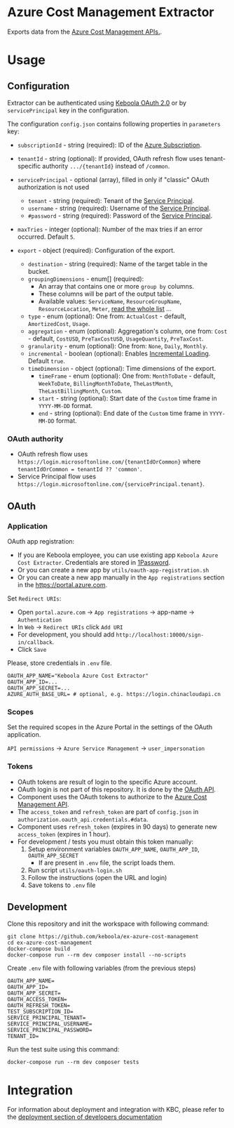 # Azure Cost Management Extractor

Exports data from the [Azure Cost Management APIs.](https://docs.microsoft.com/en-us/rest/api/cost-management).

# Usage

## Configuration

Extractor can be authenticated using [Keboola OAuth 2.0](https://developers.keboola.com/extend/generic-extractor/configuration/api/authentication/oauth20/)
or by `servicePrincipal` key in the configuration.

The configuration `config.json` contains following properties in `parameters` key: 
- `subscriptionId` - string (required): ID of the [Azure Subscription](https://techcommunity.microsoft.com/t5/azure/understanding-azure-account-subscription-and-directory/m-p/34800).
- `tenantId` - string (optional): If provided, OAuth refresh flow uses tenant-specific authority `.../{tenantId}` instead of `/common`.
- `servicePrincipal` - optional (array), filled in only if "classic" OAuth authorization is not used
    - `tenant` - string (required): Tenant of the [Service Principal](https://docs.microsoft.com/en-us/azure/active-directory/develop/app-objects-and-service-principals).
    - `username` - string (required): Username of the [Service Principal](https://docs.microsoft.com/en-us/azure/active-directory/develop/app-objects-and-service-principals).
    - `#password` - string (required): Password of the [Service Principal](https://docs.microsoft.com/en-us/azure/active-directory/develop/app-objects-and-service-principals).
- `maxTries` - integer (optional): Number of the max tries if an error occurred. Default `5`.
 
- `export` - object (required): Configuration of the export.
    - `destination` - string (required): Name of the target table in the bucket.
    - `groupingDimensions` - enum[] (required):
        - An array that contains one or more `group by` columns.
        - These columns will be part of the output table.
        - Available values: `ServiceName`, `ResourceGroupName`, `ResourceLocation`, `Meter`, [read the whole list](https://github.com/keboola/ex-azure-cost-management/blob/master/src/ConfigDefinition.php#L40) ... 
    - `type` - enum (optional): One from: `ActualCost` - default, `AmortizedCost`, `Usage`.
    - `aggregation` - enum (optional): Aggregation's column, one from: `Cost` - default, `CostUSD`, `PreTaxCostUSD`, `UsageQuantity`, `PreTaxCost`.
    - `granularity` - enum (optional): One from: `None`, `Daily`, `Monthly`.
    - `incremental` - boolean (optional): Enables [Incremental Loading](https://help.keboola.com/storage/tables/#incremental-loading). Default `true`.
    - `timeDimension` - object (optional): Time dimensions of the export.
        - `timeFrame` - enum (optional): One from: `MonthToDate` - default, `WeekToDate`, `BillingMonthToDate`, `TheLastMonth`, `TheLastBillingMonth`, `Custom`.
        - `start` - string (optional): Start date of the `Custom` time frame in `YYYY-MM-DD` format.
        - `end` - string (optional): End date of the `Custom` time frame in `YYYY-MM-DD` format.

### OAuth authority

- OAuth refresh flow uses `https://login.microsoftonline.com/{tenantIdOrCommon}` where `tenantIdOrCommon = tenantId ?? 'common'`.
- Service Principal flow uses `https://login.microsoftonline.com/{servicePrincipal.tenant}`.

## OAuth

### Application 

OAuth app registration:
- If you are Keboola employee, you can use existing app `Keboola Azure Cost Extractor`. Credentials are stored in [1Password](https://1password.com).
- Or you can create a new app by `utils/oauth-app-registration.sh`
- Or you can create a new app manually in the `App registrations` section in the https://portal.azure.com.


Set `Redirect URIs`:
- Open `portal.azure.com` -> `App registrations` -> app-name -> `Authentication`
- In `Web` -> `Redirect URIs` click `Add URI`
- For development, you should add `http://localhost:10000/sign-in/callback`.
- Click `Save`


Please, store credentials in `.env` file.
```.env
OAUTH_APP_NAME="Keboola Azure Cost Extractor"
OAUTH_APP_ID=...
OAUTH_APP_SECRET=...
AZURE_AUTH_BASE_URL= # optional, e.g. https://login.chinacloudapi.cn
```

### Scopes

Set the required scopes in the Azure Portal in the settings of the OAuth application.

`API permissions` -> `Azure Service Management` -> `user_impersonation`

### Tokens

- OAuth tokens are result of login to the specific Azure account.
- OAuth login is not part of this repository. It is done by the [OAuth API](https://developers.keboola.com/extend/generic-extractor/configuration/api/authentication/oauth20/).
- Component uses the OAuth tokens to authorize to the [Azure Cost Management API](https://docs.microsoft.com/en-us/rest/api/cost-management).
- The `access_token` and `refresh_token` are part of `config.json` in `authorization.oauth_api.credentials.#data`.
- Component uses `refresh_token` (expires in 90 days) to generate new `access_token` (expires in 1 hour).
- For development / tests you must obtain this token manually:
    1. Setup environment variables `OAUTH_APP_NAME`, `OAUTH_APP_ID`, `OAUTH_APP_SECRET`
        - If are present in `.env` file, the script loads them.
    2. Run script `utils/oauth-login.sh`
    3. Follow the instructions (open the URL and login)
    4. Save tokens to `.env` file

## Development
 
Clone this repository and init the workspace with following command:

```
git clone https://github.com/keboola/ex-azure-cost-management
cd ex-azure-cost-management
docker-compose build
docker-compose run --rm dev composer install --no-scripts
```

Create `.env` file with following variables (from the previous steps)
```env
OAUTH_APP_NAME=
OAUTH_APP_ID=
OAUTH_APP_SECRET=
OAUTH_ACCESS_TOKEN=
OAUTH_REFRESH_TOKEN=
TEST_SUBSCRIPTION_ID=
SERVICE_PRINCIPAL_TENANT=
SERVICE_PRINCIPAL_USERNAME=
SERVICE_PRINCIPAL_PASSWORD=
TENANT_ID=
```

Run the test suite using this command:

```
docker-compose run --rm dev composer tests
```

# Integration

For information about deployment and integration with KBC, please refer to the [deployment section of developers documentation](https://developers.keboola.com/extend/component/deployment/)  
